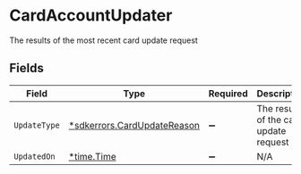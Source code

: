 # CardAccountUpdater

The results of the most recent card update request


## Fields

| Field                                                                            | Type                                                                             | Required                                                                         | Description                                                                      |
| -------------------------------------------------------------------------------- | -------------------------------------------------------------------------------- | -------------------------------------------------------------------------------- | -------------------------------------------------------------------------------- |
| `UpdateType`                                                                     | [*sdkerrors.CardUpdateReason](../../../pkg/models/sdkerrors/cardupdatereason.md) | :heavy_minus_sign:                                                               | The results of the card update request                                           |
| `UpdatedOn`                                                                      | [*time.Time](https://pkg.go.dev/time#Time)                                       | :heavy_minus_sign:                                                               | N/A                                                                              |